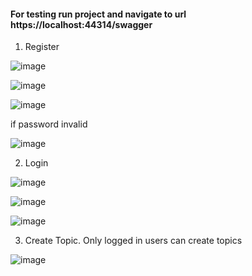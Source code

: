 #### For testing run project and navigate to url https://localhost:44314/swagger
1. Register

![image](https://user-images.githubusercontent.com/32520260/115373211-566c2a00-a1d4-11eb-91ab-b3675cd3fcf3.png)

![image](https://user-images.githubusercontent.com/32520260/115370136-70583d80-a1d1-11eb-81e5-2e8699ad38d2.png)

![image](https://user-images.githubusercontent.com/32520260/115370259-9087fc80-a1d1-11eb-9070-f6c807d09782.png)

if password invalid

![image](https://user-images.githubusercontent.com/32520260/115369974-4ef75180-a1d1-11eb-9a5c-44ce7b69b458.png)

2. Login

![image](https://user-images.githubusercontent.com/32520260/115372964-1442e880-a1d4-11eb-9548-3742e66d931a.png)

![image](https://user-images.githubusercontent.com/32520260/115373126-3ccae280-a1d4-11eb-9e60-c1511d696fc0.png)

![image](https://user-images.githubusercontent.com/32520260/115373087-32a8e400-a1d4-11eb-8e5f-13266309d2e4.png)

3. Create Topic. Only logged in users can create topics

![image](https://user-images.githubusercontent.com/32520260/115373803-e4481500-a1d4-11eb-8871-2dd6024b7b3a.png)









